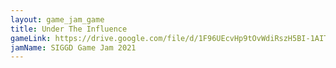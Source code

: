 ```yaml
---
layout: game_jam_game
title: Under The Influence
gameLink: https://drive.google.com/file/d/1F96UEcvHp9tOvWdiRszH5BI-1AITCWAC/view?usp=sharing
jamName: SIGGD Game Jam 2021
---
```

<!--Put description here:-->
